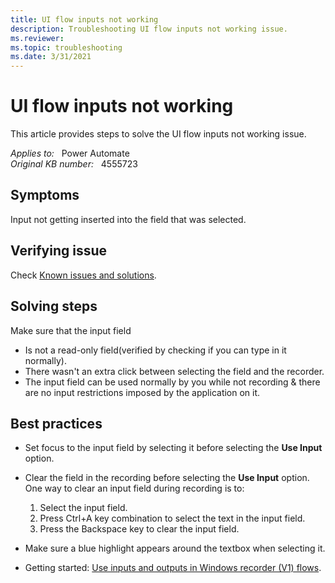 ```yaml
---
title: UI flow inputs not working
description: Troubleshooting UI flow inputs not working issue.
ms.reviewer: 
ms.topic: troubleshooting
ms.date: 3/31/2021
---
```

# UI flow inputs not working

This article provides steps to solve the UI flow inputs not working issue.

_Applies to:_ &nbsp; Power Automate  
_Original KB number:_ &nbsp; 4555723

## Symptoms

Input not getting inserted into the field that was selected.

## Verifying issue

Check [Known issues and solutions](/power-automate/desktop-flows/create-desktop#known-issues-and-solutions).

## Solving steps

Make sure that the input field

- Is not a read-only field(verified by checking if you can type in it normally).
- There wasn't an extra click between selecting the field and the recorder.
- The input field can be used normally by you while not recording & there are no input restrictions imposed by the application on it.

## Best practices

- Set focus to the input field by selecting it before selecting the **Use Input** option.
- Clear the field in the recording before selecting the **Use Input** option. One way to clear an input field during recording is to:

    1. Select the input field.
    2. Press Ctrl+A key combination to select the text in the input field.
    3. Press the Backspace key to clear the input field.
- Make sure a blue highlight appears around the textbox when selecting it.
- Getting started: [Use inputs and outputs in Windows recorder (V1) flows](/power-automate/desktop-flows/inputs-outputs-desktop).
